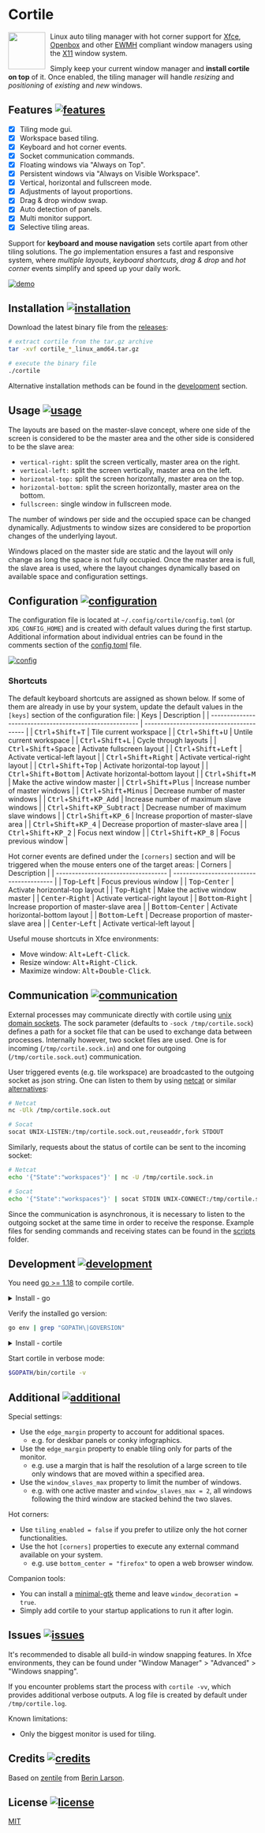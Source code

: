 # Cortile
<a href="https://github.com/leukipp/cortile"><img src="https://raw.githubusercontent.com/leukipp/cortile/main/assets/images/logo.png" style="display:inline-block;width:75px;margin-right:10px;" align="left"/></a>
Linux auto tiling manager with hot corner support for [Xfce](https://en.wikipedia.org/wiki/Xfce), [Openbox](https://en.wikipedia.org/wiki/Openbox) and other [EWMH](https://en.wikipedia.org/wiki/Extended_Window_Manager_Hints#List_of_window_managers_that_support_Extended_Window_Manager_Hints) compliant window managers using the [X11](https://en.wikipedia.org/wiki/X_Window_System) window system.

Simply keep your current window manager and **install cortile on top** of it.
Once enabled, the tiling manager will handle _resizing_ and _positioning_ of _existing_ and _new_ windows.
<br clear="left"/>

## Features [![features](https://img.shields.io/github/stars/leukipp/cortile)](#features-)
- [x] Tiling mode gui.
- [x] Workspace based tiling.
- [x] Keyboard and hot corner events.
- [x] Socket communication commands.
- [x] Floating windows via "Always on Top".
- [x] Persistent windows via "Always on Visible Workspace".
- [x] Vertical, horizontal and fullscreen mode.
- [x] Adjustments of layout proportions.
- [x] Drag & drop window swap.
- [x] Auto detection of panels.
- [x] Multi monitor support.
- [x] Selective tiling areas.

Support for **keyboard and mouse navigation** sets cortile apart from other tiling solutions.
The _go_ implementation ensures a fast and responsive system, where _multiple layouts_, _keyboard shortcuts_, _drag & drop_ and _hot corner_ events simplify and speed up your daily work.

[![demo](https://raw.githubusercontent.com/leukipp/cortile/main/assets/images/demo.gif)](https://github.com/leukipp/cortile/blob/main/assets/images/demo.gif)

## Installation [![installation](https://img.shields.io/github/v/release/leukipp/cortile)](#installation-)
Download the latest binary file from the [releases](https://github.com/leukipp/cortile/releases/latest):
```bash
# extract cortile from the tar.gz archive
tar -xvf cortile_*_linux_amd64.tar.gz

# execute the binary file
./cortile
```
Alternative installation methods can be found in the [development](#development-) section.

## Usage [![usage](https://img.shields.io/github/release-date/leukipp/cortile)](#usage-)
The layouts are based on the master-slave concept, where one side of the screen is considered to be the master area and the other side is considered to be the slave area:
- `vertical-right:` split the screen vertically, master area on the right.
- `vertical-left:` split the screen vertically, master area on the left.
- `horizontal-top:` split the screen horizontally, master area on the top.
- `horizontal-bottom:` split the screen horizontally, master area on the bottom.
- `fullscreen:` single window in fullscreen mode.
  
The number of windows per side and the occupied space can be changed dynamically.
Adjustments to window sizes are considered to be proportion changes of the underlying layout.

Windows placed on the master side are static and the layout will only change as long the space is not fully occupied.
Once the master area is full, the slave area is used, where the layout changes dynamically based on available space and configuration settings.

## Configuration [![configuration](https://img.shields.io/github/last-commit/leukipp/cortile)](#configuration-)
The configuration file is located at `~/.config/cortile/config.toml` (or `XDG_CONFIG_HOME`) and is created with default values during the first startup.
Additional information about individual entries can be found in the comments section of the [config.toml](https://github.com/leukipp/cortile/blob/main/config.toml) file.

[![config](https://raw.githubusercontent.com/leukipp/cortile/main/assets/images/config.gif)](https://github.com/leukipp/cortile/blob/main/assets/images/config.gif)

### Shortcuts
The default keyboard shortcuts are assigned as shown below.
If some of them are already in use by your system, update the default values in the `[keys]` section of the configuration file:
| Keys                                                    | Description                              |
| ------------------------------------------------------- | ---------------------------------------- |
| <kbd>Ctrl</kbd>+<kbd>Shift</kbd>+<kbd>T</kbd>           | Tile current workspace                   |
| <kbd>Ctrl</kbd>+<kbd>Shift</kbd>+<kbd>U</kbd>           | Untile current workspace                 |
| <kbd>Ctrl</kbd>+<kbd>Shift</kbd>+<kbd>L</kbd>           | Cycle through layouts                    |
| <kbd>Ctrl</kbd>+<kbd>Shift</kbd>+<kbd>Space</kbd>       | Activate fullscreen layout               |
| <kbd>Ctrl</kbd>+<kbd>Shift</kbd>+<kbd>Left</kbd>        | Activate vertical-left layout            |
| <kbd>Ctrl</kbd>+<kbd>Shift</kbd>+<kbd>Right</kbd>       | Activate vertical-right layout           |
| <kbd>Ctrl</kbd>+<kbd>Shift</kbd>+<kbd>Top</kbd>         | Activate horizontal-top layout           |
| <kbd>Ctrl</kbd>+<kbd>Shift</kbd>+<kbd>Bottom</kbd>      | Activate horizontal-bottom layout        |
| <kbd>Ctrl</kbd>+<kbd>Shift</kbd>+<kbd>M</kbd>           | Make the active window master            |
| <kbd>Ctrl</kbd>+<kbd>Shift</kbd>+<kbd>Plus</kbd>        | Increase number of master windows        |
| <kbd>Ctrl</kbd>+<kbd>Shift</kbd>+<kbd>Minus</kbd>       | Decrease number of master windows        |
| <kbd>Ctrl</kbd>+<kbd>Shift</kbd>+<kbd>KP_Add</kbd>      | Increase number of maximum slave windows |
| <kbd>Ctrl</kbd>+<kbd>Shift</kbd>+<kbd>KP_Subtract</kbd> | Decrease number of maximum slave windows |
| <kbd>Ctrl</kbd>+<kbd>Shift</kbd>+<kbd>KP_6</kbd>        | Increase proportion of master-slave area |
| <kbd>Ctrl</kbd>+<kbd>Shift</kbd>+<kbd>KP_4</kbd>        | Decrease proportion of master-slave area |
| <kbd>Ctrl</kbd>+<kbd>Shift</kbd>+<kbd>KP_2</kbd>        | Focus next window                        |
| <kbd>Ctrl</kbd>+<kbd>Shift</kbd>+<kbd>KP_8</kbd>        | Focus previous window                    |

Hot corner events are defined under the `[corners]` section and will be triggered when the mouse enters one of the target areas:
| Corners                             | Description                              |
| ----------------------------------- | ---------------------------------------- |
| <kbd>Top</kbd>-<kbd>Left</kbd>      | Focus previous window                    |
| <kbd>Top</kbd>-<kbd>Center</kbd>    | Activate horizontal-top layout           |
| <kbd>Top</kbd>-<kbd>Right</kbd>     | Make the active window master            |
| <kbd>Center</kbd>-<kbd>Right</kbd>  | Activate vertical-right layout           |
| <kbd>Bottom</kbd>-<kbd>Right</kbd>  | Increase proportion of master-slave area |
| <kbd>Bottom</kbd>-<kbd>Center</kbd> | Activate horizontal-bottom layout        |
| <kbd>Bottom</kbd>-<kbd>Left</kbd>   | Decrease proportion of master-slave area |
| <kbd>Center</kbd>-<kbd>Left</kbd>   | Activate vertical-left layout            |

Useful mouse shortcuts in Xfce environments:
- Move window: <kbd>Alt</kbd>+<kbd>Left-Click</kbd>.
- Resize window: <kbd>Alt</kbd>+<kbd>Right-Click</kbd>.
- Maximize window: <kbd>Alt</kbd>+<kbd>Double-Click</kbd>.

## Communication [![communication](https://img.shields.io/badge/platform-%20amd64%20|%20arm64%20|%20armv6%20|%20386%20-lightgrey)](#communication-)
External processes may communicate directly with cortile using [unix domain sockets](https://en.wikipedia.org/wiki/Unix_domain_socket).
The sock parameter (defaults to `-sock /tmp/cortile.sock`) defines a path for a socket file that can be used to exchange data between processes.
Internally however, two socket files are used.
One is for incoming (`/tmp/cortile.sock.in`) and one for outgoing (`/tmp/cortile.sock.out`) communication.

User triggered events (e.g. tile workspace) are broadcasted to the outgoing socket as json string.
One can listen to them by using [netcat](https://en.wikipedia.org/wiki/Netcat) or similar [alternatives](https://en.wikipedia.org/wiki/Netcat#Ports_and_reimplementations):
```bash
# Netcat
nc -Ulk /tmp/cortile.sock.out

# Socat
socat UNIX-LISTEN:/tmp/cortile.sock.out,reuseaddr,fork STDOUT
```

Similarly, requests about the status of cortile can be sent to the incoming socket:
```bash
# Netcat
echo '{"State":"workspaces"}' | nc -U /tmp/cortile.sock.in

# Socat
echo '{"State":"workspaces"}' | socat STDIN UNIX-CONNECT:/tmp/cortile.sock.in
```

Since the communication is asynchronous, it is necessary to listen to the outgoing socket at the same time in order to receive the response.
Example files for sending commands and receiving states can be found in the [scripts](https://github.com/leukipp/cortile/tree/main/assets/scripts) folder.

## Development [![development](https://img.shields.io/github/go-mod/go-version/leukipp/cortile)](#development-)
You need [go >= 1.18](https://go.dev/dl/) to compile cortile.

<details><summary>Install - go</summary><div>

### Option 1: Install go via package manager:
Use a package manager supported on your system:
```bash
# apt
sudo apt install golang

# yum
sudo yum install golang

# dnf
sudo dnf install golang

# pacman
sudo pacman -S go
```

### Option 2: Install go via archive download:
Download a binary release suitable for your system:
```bash
cd /tmp/ && wget https://dl.google.com/go/go1.18.linux-amd64.tar.gz
sudo tar -xvf go1.18.linux-amd64.tar.gz
sudo mv -fi go /usr/local
```

Set required environment variables:
```bash
echo "export PATH=$PATH:/usr/local/go/bin" >> ~/.profile
echo "export GOPATH=~/.go" >> ~/.profile
source ~/.profile
```

</div></details>

Verify the installed go version:
```bash
go env | grep "GOPATH\|GOVERSION"
```

<details><summary>Install - cortile</summary><div>

### Option 1: Install cortile via remote source
Install directly from main branch:
```bash
go install github.com/leukipp/cortile@main
```

### Option 2: Install cortile via local source
Clone source code from main branch:
```bash
git clone https://github.com/leukipp/cortile.git -b main
cd cortile
```

If necessary you can make local changes, then execute:
```bash
go build && go install
```

</div></details>

Start cortile in verbose mode:
```bash
$GOPATH/bin/cortile -v
```

## Additional [![additional](https://img.shields.io/github/issues-pr-closed/leukipp/cortile)](#additional-)
Special settings:
- Use the `edge_margin` property to account for additional spaces.
  - e.g. for deskbar panels or conky infographics.
- Use the `edge_margin` property to enable tiling only for parts of the monitor. 
  - e.g. use a margin that is half the resolution of a large screen to tile only windows that are moved within a specified area.
- Use the `window_slaves_max` property to limit the number of windows.
  - e.g. with one active master and `window_slaves_max = 2`, all windows following the third window are stacked behind the two slaves.

Hot corners:
- Use `tiling_enabled = false` if you prefer to utilize only the hot corner functionalities.
- Use the hot `[corners]` properties to execute any external command available on your system.
  - e.g. use `bottom_center = "firefox"` to open a web browser window.

Companion tools:
- You can install a [minimal-gtk](https://www.xfce-look.org/p/1016504) theme and leave `window_decoration = true`.
- Simply add cortile to your startup applications to run it after login.

## Issues [![issues](https://img.shields.io/github/issues-closed/leukipp/cortile)](#issues-)
It's recommended to disable all build-in window snapping features.
In Xfce environments, they can be found under "Window Manager" > "Advanced" > "Windows snapping".

If you encounter problems start the process with `cortile -vv`, which provides additional verbose outputs.
A log file is created by default under `/tmp/cortile.log`.

Known limitations:
- Only the biggest monitor is used for tiling.

## Credits [![credits](https://img.shields.io/github/contributors/leukipp/cortile)](#credits-)
Based on [zentile](https://github.com/blrsn/zentile) from [Berin Larson](https://github.com/blrsn).

## License [![license](https://img.shields.io/github/license/leukipp/cortile)](#license-)
[MIT](https://github.com/leukipp/cortile/blob/main/LICENSE)

